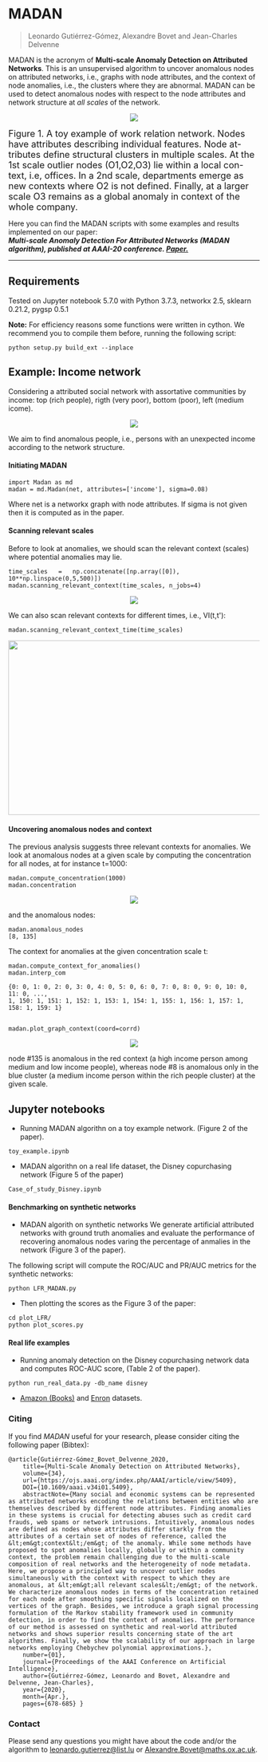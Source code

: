 # MADAN
> Leonardo Gutiérrez-Gómez, Alexandre Bovet and Jean-Charles Delvenne<br>

MADAN is the acronym of **Multi-scale Anomaly Detection on Attributed Networks**.
This is an unsupervised algorithm to uncover anomalous nodes on attributed networks, i.e., graphs with node attributes, and the context of node anomalies, i.e., the clusters where they are abnormal.
MADAN can be used to detect anomalous nodes with respect to the node attributes and network structure at *all scales* of the network.

<p align="center">
<img src="figures/office.png">
</p>

<font size="+1">Figure 1. A toy example of work relation network. Nodes have  attributes  describing  individual  features.  Node  at-tributes define structural clusters in multiple scales. At the 1st scale outlier nodes (O1,O2,O3) lie within a local con-text, i.e, offices. In a 2nd scale, departments emerge as new contexts where O2 is not defined. Finally, at a larger scale O3 remains as a global anomaly in context of the whole company.</font>


Here you can find the MADAN scripts with some examples and results implemented on our paper:\
**_Multi-scale Anomaly Detection For Attributed Networks (MADAN algorithm), published at AAAI-20 conference.
[Paper.](https://www.aaai.org/ojs/index.php/AAAI/article/view/5409/5265)_**

--------------------------------------------------------------------------------------------------------------------
## Requirements
Tested on Jupyter notebook 5.7.0 with Python 3.7.3, networkx 2.5, sklearn 0.21.2, pygsp 0.5.1

**Note:** For efficiency reasons some functions were written in cython. We recommend you to compile them before, running the following script:
```
python setup.py build_ext --inplace 
```

## Example: Income network
Considering a attributed social network with assortative communities by income: top (rich people), rigth (very poor), bottom (poor), left (medium icome).

<p align="center">
<img src="figures/income_net.png">
</p>

We aim to find anomalous people, i.e., persons with an unexpected income according to the network structure.

#### Initiating MADAN ####
```
import Madan as md
madan = md.Madan(net, attributes=['income'], sigma=0.08)
```
Where net is a networkx graph with node attributes. If sigma is not given then it is computed as in the paper.

#### Scanning relevant scales ####
Before to look at anomalies, we should scan the relevant context (scales) where potential anomalies may lie.

```
time_scales   =   np.concatenate([np.array([0]), 10**np.linspace(0,5,500)])
madan.scanning_relevant_context(time_scales, n_jobs=4)
```

<p align="center">
<img src="figures/scanning_context.png">
</p>

We can also scan relevant contexts for different times, i.e., VI(t,t'):

```
madan.scanning_relevant_context_time(time_scales)
```
<p align="center">
<img src="figures/scanning_context_time.png", width="550" height="350">
</p>

#### Uncovering anomalous nodes and context ####
The previous analysis suggests three relevant contexts for anomalies. We look at anomalous nodes at a given scale by computing the concentration for all nodes, at for instance t=1000:
```
madan.compute_concentration(1000)
madan.concentration
```
<p align="center">
<img src="figures/graph_concentration.png">
</p>

and the anomalous nodes:
```
madan.anomalous_nodes
[8, 135]
```
The context for anomalies at the given concentration scale t:
```
madan.compute_context_for_anomalies()
madan.interp_com

{0: 0, 1: 0, 2: 0, 3: 0, 4: 0, 5: 0, 6: 0, 7: 0, 8: 0, 9: 0, 10: 0, 11: 0, ...,
1, 150: 1, 151: 1, 152: 1, 153: 1, 154: 1, 155: 1, 156: 1, 157: 1, 158: 1, 159: 1}


madan.plot_graph_context(coord=corrd)
```

<p align="center">
<img src="figures/context.png">
</p>

node #135 is anomalous in the red context (a high income person among medium and low income people), whereas node #8 is anomalous only in the blue cluster (a medium income person within the rich people cluster) at the given scale.

## Jupyter notebooks ##

* Running MADAN algorithn on a toy example network. (Figure 2 of the paper).

```
toy_example.ipynb
```

* MADAN algorithn on a real life dataset, the Disney copurchasing network (Figure 5 of the paper)

```
Case_of_study_Disney.ipynb
```

#### Benchmarking on synthetic networks ######

* MADAN algorith on synthetic networks
We generate artificial attributed networks with ground truth anomalies and evaluate the performance of recovering anomalous nodes varing the percentage of anmalies in the network (Figure 3 of the paper).

The following script will compute the ROC/AUC and PR/AUC metrics for the synthetic networks:

```
python LFR_MADAN.py
```

* Then plotting the scores as the Figure 3 of the paper:

```
cd plot_LFR/
python plot_scores.py
```

#### Real life examples ######

* Running anomaly detection on the Disney copurchasing network data and computes ROC-AUC score, (Table 2 of the paper).
```
python run_real_data.py -db_name disney
```
    
* [Amazon (Books)](https://www.ipd.kit.edu/~muellere/consub/RealData/AmazonFail.zip) and [Enron](https://www.ipd.kit.edu/~muellere/consub/RealData/Enron.zip) datasets.

    
### Citing
If you find *MADAN* useful for your research, please consider citing the following paper (Bibtex):

	@article{Gutiérrez-Gómez_Bovet_Delvenne_2020, 
		title={Multi-Scale Anomaly Detection on Attributed Networks}, 
		volume={34}, 
		url={https://ojs.aaai.org/index.php/AAAI/article/view/5409}, 
		DOI={10.1609/aaai.v34i01.5409}, 
		abstractNote={Many social and economic systems can be represented as attributed networks encoding the relations between entities who are themselves described by different node attributes. Finding anomalies in these systems is crucial for detecting abuses such as credit card frauds, web spams or network intrusions. Intuitively, anomalous nodes are defined as nodes whose attributes differ starkly from the attributes of a certain set of nodes of reference, called the &lt;em&gt;context&lt;/em&gt; of the anomaly. While some methods have proposed to spot anomalies locally, globally or within a community context, the problem remain challenging due to the multi-scale composition of real networks and the heterogeneity of node metadata. Here, we propose a principled way to uncover outlier nodes simultaneously with the context with respect to which they are anomalous, at &lt;em&gt;all relevant scales&lt;/em&gt; of the network. We characterize anomalous nodes in terms of the concentration retained for each node after smoothing specific signals localized on the vertices of the graph. Besides, we introduce a graph signal processing formulation of the Markov stability framework used in community detection, in order to find the context of anomalies. The performance of our method is assessed on synthetic and real-world attributed networks and shows superior results concerning state of the art algorithms. Finally, we show the scalability of our approach in large networks employing Chebychev polynomial approximations.}, 
		number={01}, 
		journal={Proceedings of the AAAI Conference on Artificial Intelligence}, 
		author={Gutiérrez-Gómez, Leonardo and Bovet, Alexandre and Delvenne, Jean-Charles}, 
		year={2020}, 
		month={Apr.}, 
		pages={678-685} }

### Contact

Please send any questions you might have about the code and/or the algorithm to <leonardo.gutierrez@list.lu> or <Alexandre.Bovet@maths.ox.ac.uk>.
